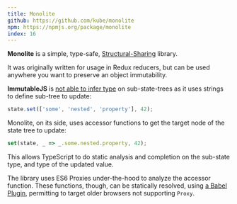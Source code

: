 ```yaml
---
title: Monolite
github: https://github.com/kube/monolite
npm: https://npmjs.org/package/monolite
index: 16
---
```


**Monolite** is a simple, type-safe, [Structural-Sharing](https://www.youtube.com/watch?v=pLvrZPSzHxo&feature=youtu.be&t=1390) library.

It was originally written for usage in Redux reducers, but can be used anywhere you want to preserve an object immutability.

**ImmutableJS** is [not able to infer type](https://github.com/facebook/immutable-js/issues/1462) on sub-state-trees as it uses strings to define sub-tree to update:

```js
state.set(['some', 'nested', 'property'], 42);
```

Monolite, on its side, uses accessor functions to get the target node of the state tree to update:

```js
set(state, _ => _.some.nested.property, 42);
```

This allows TypeScript to do static analysis and completion on the sub-state type, and type of the updated value.

The library uses ES6 Proxies under-the-hood to analyze the accessor function.
These functions, though, can be statically resolved, using [a Babel Plugin](https://github.com/kube/babel-plugin-monolite), permitting to target older browsers not supporting `Proxy`.
